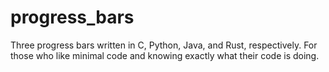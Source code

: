 # progress_bars
Three progress bars written in C, Python, Java, and Rust, respectively. 
For those who like minimal code and knowing exactly what their code is doing.
